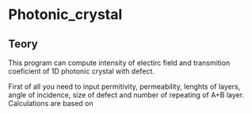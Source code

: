# Photonic_crystal

## Teory

This program can compute intensity of electirc field and transmition coeficient of 1D photonic crystal with defect.

First of all you need to input permitivity, permeability, lenghts of layers, angle of incidence, size of defect and number of repeating of A+B layer.
Calculations are based on


